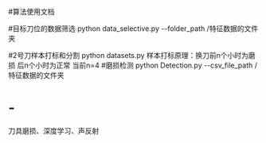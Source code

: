 #算法使用文档

#目标刀位的数据筛选
python  data_selective.py --folder_path  /特征数据的文件夹

#2号刀样本打标和分割
python  datasets.py 
样本打标原理：换刀前n个小时为磨损 后n个小时为正常  当前n=4
#磨损检测
python Detection.py --csv_file_path  /特征数据的文件夹  
# -
刀具磨损、深度学习、声反射
